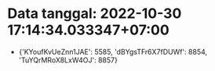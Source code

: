# Data tanggal: 2022-10-30 17:14:34.033347+07:00

* {'KYoufKvUeZnn1JAE': 5585, 'dBYgsTFr6X7fDUWf': 8854, 'TuYQrMRoX8LxW4OJ': 8857}
